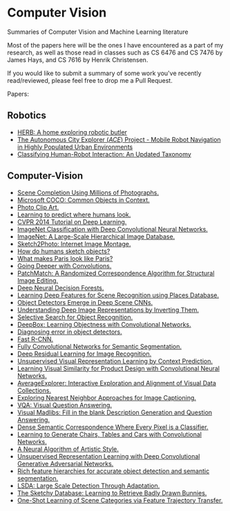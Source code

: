 # Computer Vision
Summaries of Computer Vision and Machine Learning literature

Most of the papers here will be the ones I have encountered as a part of my research, as well as those read in classes such as CS 6476 and CS 7476 by James Hays, and CS 7616 by Henrik Christensen.

If you would like to submit a summary of some work you've recently read/reviewed, please feel free to drop me a Pull Request.

Papers:

## Robotics
- [HERB: A home exploring robotic butler](papers/robotics/01-01.md)
- [The Autonomous City Explorer (_ACE_) Project - Mobile Robot Navigation in Highly Populated Urban Environments](papers/robotics/01-02.md)
- [Classifying Human-Robot Interaction: An Updated Taxonomy](papers/robotics/01-03.md)

## Computer-Vision
- [Scene Completion Using Millions of Photographs.](papers/computer-vision/1.md)
- [Microsoft COCO: Common Objects in Context.](papers/computer-vision/2.md)
- [Photo Clip Art.](papers/computer-vision/3.md)
- [Learning to predict where humans look.](papers/computer-vision/4.md)
- [CVPR 2014 Tutorial on Deep Learning.](papers/computer-vision/5.md)
- [ImageNet Classification with Deep Convolutional Neural Networks.](papers/computer-vision/6.md)
- [ImageNet: A Large-Scale Hierarchical Image Database.](papers/computer-vision/7.md)
- [Sketch2Photo: Internet Image Montage.](papers/computer-vision/8.md)
- [How do humans sketch objects?](papers/computer-vision/9.md)
- [What makes Paris look like Paris?](papers/computer-vision/10.md)
- [Going Deeper with Convolutions.](papers/computer-vision/11.md)
- [PatchMatch: A Randomized Correspondence Algorithm for Structural Image Editing.](papers/computer-vision/12.md)
- [Deep Neural Decision Forests.](papers/computer-vision/13.md)
- [Learning Deep Features for Scene Recognition using Places Database.](papers/computer-vision/14.md)
- [Object Detectors Emerge in Deep Scene CNNs.](papers/computer-vision/15.md)
- [Understanding Deep Image Representations by Inverting Them.](papers/computer-vision/16.md)
- [Selective Search for Object Recognition.](papers/computer-vision/17.md)
- [DeepBox: Learning Objectness with Convolutional Networks.](papers/computer-vision/18.md)
- [Diagnosing error in object detectors.](papers/computer-vision/19.md)
- [Fast R-CNN.](papers/computer-vision/20.md)
- [Fully Convolutional Networks for Semantic Segmentation.](papers/computer-vision/21.md)
- [Deep Residual Learning for Image Recognition.](papers/computer-vision/22.md)
- [Unsupervised Visual Representation Learning by Context Prediction.](papers/computer-vision/23.md)
- [Learning Visual Similarity for Product Design with Convolutional Neural Networks.](papers/computer-vision/24.md)
- [AverageExplorer: Interactive Exploration and Alignment of Visual Data Collections.](papers/computer-vision/25.md)
- [Exploring Nearest Neighbor Approaches for Image Captioning.](papers/computer-vision/26.md)
- [VQA: Visual Question Answering.](papers/computer-vision/27.md)
- [Visual Madlibs: Fill in the blank Description Generation and Question Answering.](papers/computer-vision/28.md)
- [Dense Semantic Correspondence Where Every Pixel is a Classifier.](papers/computer-vision/29.md)
- [Learning to Generate Chairs, Tables and Cars with Convolutional Networks.](papers/computer-vision/30.md)
- [A Neural Algorithm of Artistic Style.](papers/computer-vision/31.md)
- [Unsupervised Representation Learning with Deep Convolutional Generative Adversarial Networks.](papers/computer-vision/32.md)
- [Rich feature hierarchies for accurate object detection and semantic segmentation.](papers/computer-vision/33.md)
- [LSDA: Large Scale Detection Through Adaptation.](papers/computer-vision/34.md)
- [The Sketchy Database: Learning to Retrieve Badly Drawn Bunnies.](papers/computer-vision/35.md)
- [One-Shot Learning of Scene Categories via Feature Trajectory Transfer.](papers/computer-vision/40.md)
